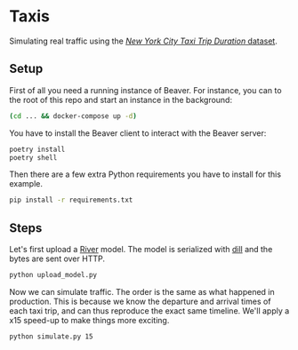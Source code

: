 # Taxis

Simulating real traffic using the [*New York City Taxi Trip Duration* dataset](https://www.kaggle.com/c/nyc-taxi-trip-duration).

## Setup

First of all you need a running instance of Beaver. For instance, you can to the root of this repo and start an instance in the background:

```sh
(cd ... && docker-compose up -d)
```

You have to install the Beaver client to interact with the Beaver server:

```sh
poetry install
poetry shell
```

Then there are a few extra Python requirements you have to install for this example.

```sh
pip install -r requirements.txt
```

## Steps

Let's first upload a [River](https://github.com/online-ml/river) model. The model is serialized with [dill](https://github.com/uqfoundation/dill) and the bytes are sent over HTTP.

```sh
python upload_model.py
```

Now we can simulate traffic. The order is the same as what happened in production. This is because we know the departure and arrival times of each taxi trip, and can thus reproduce the exact same timeline. We'll apply a x15 speed-up to make things more exciting.

```sh
python simulate.py 15
```
